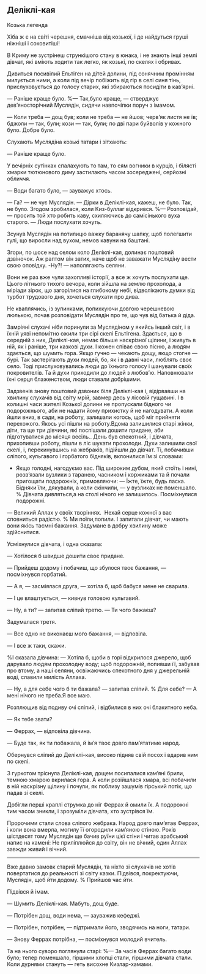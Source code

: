 ## Деліклі-кая

Козька легенда
Хіба ж є на світі черешня, смачніша від козької, і де найдуться груші ніжніші і соковитіші!
В Криму не зустрінеш стрункішого стану в юнака, і не знають інші землі дівчат, які вміють ходити так легко, як козькі, по скелях і обривах.
Дивиться посивілий Ельтіген на дітей долини, під сонячним промінням милується ними, а коли під вечір побіжить від гір в селі синя тінь, прислуховується до голосу старих, які збираються посидіти в кав’ярні.
— Раніше краще було.
%— Так,було краще, — стверджує дев’яносторічний Муслядін, сидячи навпочіпки поруч з імамом.
— Коли треба — дощ був; коли не треба — не йшов; черв’як листя не їв; бджоли — так, були; кози — так, були; по дві пари буйволів у кожного було.
Добре було.
Слухають Муслядіна козькі татари і зітхають:
— Раніше краще було.
У вечірніх сутінках спалахують то там, то сям вогники в курців, і білясті хмарки тютюнового диму застилають часом зосереджені, серйозні обличчя.
— Води багато було, — зауважує хтось.
— Га? — не чує Муслядін. — Дірки в Деліклі-кая, кажеш, не було.
Так, не було.
Згодом зробилася, коли Киз-буллаг відкрився.
%— Розповідай, — просить той хто робить каву, схиляючись до самісінького вуха старого. — Люди послухати хочуть.
Зсунув Муслядін на потилицю важку баранячу шапку, щоб полегшити гулі, що виросли над вухом, немов кавуни на баштані.
Згори, по шосе над селом коло Деліклі-кая, долинає поштовий дзвіночок.
Аж раптом він затих, наче щоб не заважати Муслядіну вести свою оповідку.
-Ну?! — наполягають селяни.
Вони не раз вже чули захопливі історії, а все ж хочуть послухати ще.
Цього літнього тихого вечора, коли зійшла на землю прохолода, а міріади зірок, що загорілися на глибокому небі, відволікають думки від турбот трудового дня, хочеться слухати про дива.
Не кваплячись, із зупинками, попихкуючи довгою черешневою люлькою, почав розповідати Муслядін про те, що чув від батька й діда.
Замріяні слухачі ніби поринули за Муслядіном у якийсь інший світ, і в їхній уяві непомітно ожили три сірі скелі Ельтігена.
Здається, що в середній з них, Деліклі-кая, немає більше наскрізної щілини, і живуть в ній, як і раніше, три казкові духи.
І кожен співає свою пісню, а людям здається, що шумить гора.
Якщо гучно — чекають дощу, якщо стогне — бурі.
Так застерігають духи людей, бо, як і в давні часи, люблять своє село.
Тоді прислуховувались люди до їхнього голосу і шанували своїх покровителів.
Та й духи приходили до людей з любов’ю.
Наповнювали їхні серця блаженством, люди ставали добрішими.
Задзвенів знову поштовий дзвоник біля Деліклі-кая і, відірвавши на хвилину слухачів від світу мрій, завмер десь у лісовій гущавині.
І в колишні часи жителі Козької долини не пропускали бідного чи подорожнього, аби не надати йому прихистку й не нагодувати.
А коли йшли вниз, в сади, на роботу, залишали когось, щоб міг прийняти перехожого.
Якось усі пішли на роботу.Вдома залишилися старі жінки, діти, та ще три дівчини, які поспішали дошити придане, аби підготуватися до місяця весіль..
День був спекотний, і дівчата, прихопивши роботу, пішли в ліс шукати прохолоди.
Духи залишили свої скелі, і, перекинувшись на жебраків, підійшли до дівчат.
Ті, побачивши сліпого, кульгавого і горбатого бідняків, вклонилися їм зі словами:
- Якщо голодні, нагодуємо вас.
Під широким дубом, який стоїть і нині, розв’язали вузлики з таранею, часником і коржиками та й почали пригощати подорожніх, примовляючи:
— Їжте, їжте, будь ласка.
Бідняки їли, дякували, а коли скінчили, — у вузликах не поменшало.
% Дівчата дивляться,а на столі нічого не залишилось.
Посміхнулися подорожні.
— Великий Аллах у своїх творіннях.
 Нехай серце кожної з вас сповниться радістю.
% Ми поїли,попили.
І запитали дівчат, чи мають вони якісь таємні бажання.
Задумане в добру хвилину може здійснитися.
Усміхнулися дівчата, і одна сказала:
— Хотілося б швидше дошити своє придане.
— Прийдеш додому і побачиш, що збулося твоє бажання, — посміхнувся горбатий.
— А я, — засміялася друга, — хотіла б, щоб бабуся мене не сварила.
— І це влаштується, — кивнув головою кульгавий.
— Ну, а ти? — запитав сліпий третю. — Ти чого бажаєш?
Задумалася третя.
— Все одно не виконаєш мого бажання, — відповіла.
— І все ж таки, скажи.

%І сказала дівчина:
— Хотіла б, щоби в горі відкрилося джерело, щоб дарувало людям прохолодну воду; щоб подорожній, попивши її, забував про втому, а наші селяни, освіжаючись спекотного дня у джерельній воді, славили милість Аллаха.
— Ну, а для себе чого б ти бажала? — запитав сліпий.
% Для себе?
— А мені нічого не треба.Я все маю.
Розплющив від подиву очі сліпий, і відбилися в них очі блакитного неба.
— Як тебе звати?
— Феррах, — відповіла дівчина.
— Буде так, як ти побажала, й ім’я твоє довго пам’ятатиме народ.
Обернувся сліпий до Деліклі-кая, високо підняв свій посох і вдарив ним по скелі.
З гуркотом тріснула Деліклі-кая, дощем посипалися кам’яні брили, темною хмарою вкрилася гора.
А коли розійшлася хмара, всі побачили в ній наскрізну щілину і почули, як поблизу зашумів гірський потік, що падав зі скелі.
Добігли перші краплі струмка до ніг Феррах й омили їх.
А подорожні тим часом зникли, і зрозуміли дівчата, хто зустрівся їм.
Пророчими стали слова сліпого жебрака.
Народ довго пам’ятав Феррах, і коли вона вмерла, могилу її огородили кам’яною стіною.
Років шістдесят тому Муслядін ще бачив руїни цієї стіни і читав арабський напис на камені: Не приліплюйся до світу, він не вічний, один Аллах завжди живий і вічний.

* * *
Вже давно замовк старий Муслядін, та ніхто зі слухачів не хотів повертатися до реальності зі світу казки.
Підвівся, покректуючи, Муслядін, щоб йти додому.
% Прийшов час йти.
Підвівся й імам.
— Шумить Деліклі-кая.
Мабуть, дощ буде.
— Потрібен дощ, води нема, — зауважив кефеджі.
— Потрібен, потрібен, — підтримали його, зводячись на ноги, татари.
— Знову Феррах потрібна, — посміхнувся молодий вчитель.
Та на нього суворо поглянули старі:
%— За часів Феррах багато води було; тепер поменшало, гіршими хлопці стали, гіршими дівчата стали.
Коли дурнями стануть — геть висохне Кизлар-хамами.
